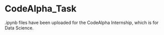 # CodeAlpha_Task

.ipynb files have been uploaded for the CodeAlpha Internship, which is for Data Science.
